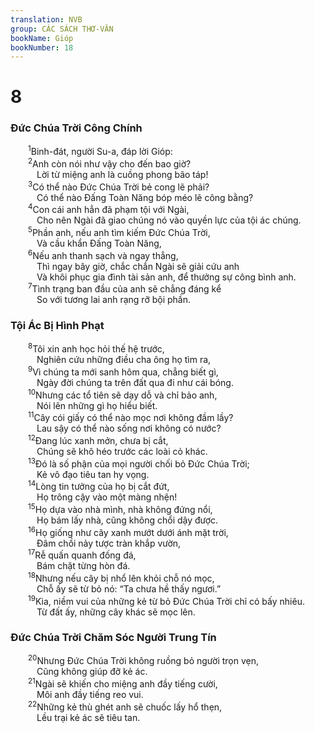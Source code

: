 ```yaml
---
translation: NVB
group: CÁC SÁCH THƠ-VĂN
bookName: Gióp 
bookNumber: 18
---
```


<div class="title"><h1>8</h1><h3>Đức Chúa Trời Công Chính </h3></div>
<span class="verse giop_8_1">  <sup>1</sup>Binh-đát, người Su-a, đáp lời Gióp: <br/></span>
<span class="verse giop_8_2">  <sup>2</sup>Anh còn nói như vậy cho đến bao giờ? <br/>   Lời từ miệng anh là cuồng phong bão táp! <br/></span>
<span class="verse giop_8_3">  <sup>3</sup>Có thể nào Đức Chúa Trời bẻ cong lẽ phải? <br/>   Có thể nào Đấng Toàn Năng bóp méo lẽ công bằng? <br/></span>
<span class="verse giop_8_4">  <sup>4</sup>Con cái anh hẳn đã phạm tội với Ngài, <br/>   Cho nên Ngài đã giao chúng nó vào quyền lực của tội ác chúng. <br/></span>
<span class="verse giop_8_5">  <sup>5</sup>Phần anh, nếu anh tìm kiếm Đức Chúa Trời, <br/>   Và cầu khẩn Đấng Toàn Năng, <br/></span>
<span class="verse giop_8_6">  <sup>6</sup>Nếu anh thanh sạch và ngay thẳng, <br/>   Thì ngay bây giờ, chắc chắn Ngài sẽ giải cứu anh <br/>   Và khôi phục gia đình tài sản anh, để thưởng sự công bình anh. <br/></span>
<span class="verse giop_8_7">  <sup>7</sup>Tình trạng ban đầu của anh sẽ chẳng đáng kể <br/>   So với tương lai anh rạng rỡ bội phần. <br/></span>
<div class="title"><h3>Tội Ác Bị Hình Phạt </h3></div>
<span class="verse giop_8_8">  <sup>8</sup>Tôi xin anh học hỏi thế hệ trước, <br/>   Nghiên cứu những điều cha ông họ tìm ra, <br/></span>
<span class="verse giop_8_9">  <sup>9</sup>Vì chúng ta mới sanh hôm qua, chẳng biết gì, <br/>   Ngày đời chúng ta trên đất qua đi như cái bóng. <br/></span>
<span class="verse giop_8_10">  <sup>10</sup>Nhưng các tổ tiên sẽ dạy dỗ và chỉ bảo anh, <br/>   Nói lên những gì họ hiểu biết. <br/></span>
<span class="verse giop_8_11">  <sup>11</sup>Cây cói giấy có thể nào mọc nơi không đầm lầy? <br/>   Lau sậy có thể nào sống nơi không có nước? <br/></span>
<span class="verse giop_8_12">  <sup>12</sup>Đang lúc xanh mởn, chưa bị cắt, <br/>   Chúng sẽ khô héo trước các loài cỏ khác. <br/></span>
<span class="verse giop_8_13">  <sup>13</sup>Đó là số phận của mọi người chối bỏ Đức Chúa Trời; <br/>   Kẻ vô đạo tiêu tan hy vọng. <br/></span>
<span class="verse giop_8_14">  <sup>14</sup>Lòng tin tưởng của họ bị cắt đứt, <br/>   Họ trông cậy vào một màng nhện! <br/></span>
<span class="verse giop_8_15">  <sup>15</sup>Họ dựa vào nhà mình, nhà không đứng nổi, <br/>   Họ bám lấy nhà, cũng không chổi dậy được. <br/></span>
<span class="verse giop_8_16">  <sup>16</sup>Họ giống như cây xanh mướt dưới ánh mặt trời, <br/>   Đâm chồi nảy tược tràn khắp vườn, <br/></span>
<span class="verse giop_8_17">  <sup>17</sup>Rễ quấn quanh đống đá, <br/>   Bám chặt từng hòn đá. <br/></span>
<span class="verse giop_8_18">  <sup>18</sup>Nhưng nếu cây bị nhổ lên khỏi chỗ nó mọc, <br/>   Chỗ ấy sẽ từ bỏ nó: “Ta chưa hề thấy ngươi.” <br/></span>
<span class="verse giop_8_19">  <sup>19</sup>Kìa, niềm vui của những kẻ từ bỏ Đức Chúa Trời chỉ có bấy nhiêu. <br/>   Từ đất ấy, những cây khác sẽ mọc lên. <br/></span>
<div class="title"><h3>Đức Chúa Trời Chăm Sóc Người Trung Tín </h3></div>
<span class="verse giop_8_20">  <sup>20</sup>Nhưng Đức Chúa Trời không ruồng bỏ người trọn vẹn, <br/>   Cũng không giúp đỡ kẻ ác. <br/></span>
<span class="verse giop_8_21">  <sup>21</sup>Ngài sẽ khiến cho miệng anh đầy tiếng cười, <br/>   Môi anh đầy tiếng reo vui. <br/></span>
<span class="verse giop_8_22">  <sup>22</sup>Những kẻ thù ghét anh sẽ chuốc lấy hổ thẹn, <br/>   Lều trại kẻ ác sẽ tiêu tan. <br/></span>
